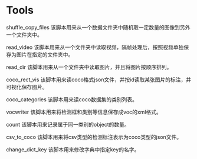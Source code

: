 # Tools
  shuffle_copy_files
该脚本用来从一个数据文件夹中随机取一定数量的图像到另外一个文件夹中。

  read_video
该脚本用来从一个文件夹中读取视频，隔帧处理后，按照视频单独保存为图片在指定的文件夹中。

  read_dir
 该脚本用来从一个文件夹中读取图片，并且将图片按顺序排列。
 
  coco_rect_vis
 该脚本用来读coco格式json文件，并按id读取某张图片的标注，并可视化保存图片。
 
  coco_categories 
 该脚本用来读coco数据集的类别列表。
 
  vocwriter
 该脚本用来将检测框和类别等信息保存成voc的xml格式。
 
  count
 该脚本用来记录属于同一类别的object的数量。
 
  csv_to_coco
 该脚本用来将csv类型的检测标注表示为coco类型的json文件。

  change_dict_key
 该脚本用来修改字典中指定key的名字。
